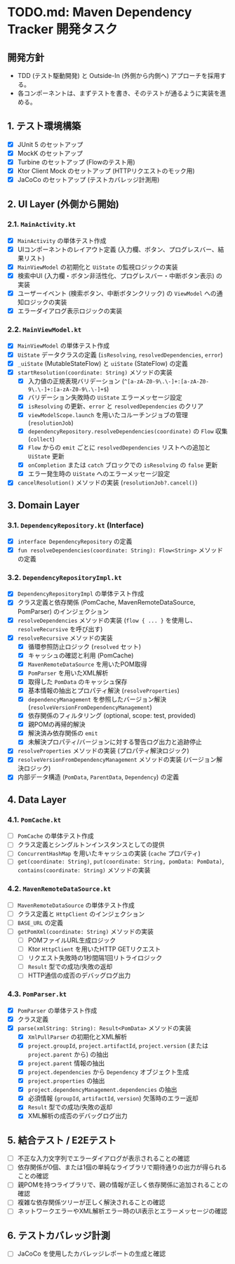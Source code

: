 # TODO.md: Maven Dependency Tracker 開発タスク

## 開発方針
- TDD (テスト駆動開発) と Outside-In (外側から内側へ) アプローチを採用する。
- 各コンポーネントは、まずテストを書き、そのテストが通るように実装を進める。

## 1. テスト環境構築
- [x] JUnit 5 のセットアップ
- [x] MockK のセットアップ
- [x] Turbine のセットアップ (Flowのテスト用)
- [x] Ktor Client Mock のセットアップ (HTTPリクエストのモック用)
- [x] JaCoCo のセットアップ (テストカバレッジ計測用)

## 2. UI Layer (外側から開始)

### 2.1. `MainActivity.kt`
- [x] `MainActivity` の単体テスト作成
- [x] UIコンポーネントのレイアウト定義 (入力欄、ボタン、プログレスバー、結果リスト)
- [x] `MainViewModel` の初期化と `UiState` の監視ロジックの実装
- [x] 検索中UI (入力欄・ボタン非活性化、プログレスバー・中断ボタン表示) の実装
- [x] ユーザーイベント (検索ボタン、中断ボタンクリック) の `ViewModel` への通知ロジックの実装
- [x] エラーダイアログ表示ロジックの実装

### 2.2. `MainViewModel.kt`
- [x] `MainViewModel` の単体テスト作成
- [x] `UiState` データクラスの定義 (`isResolving`, `resolvedDependencies`, `error`)
- [x] `_uiState` (MutableStateFlow) と `uiState` (StateFlow) の定義
- [x] `startResolution(coordinate: String)` メソッドの実装
    - [x] 入力値の正規表現バリデーション (`^[a-zA-Z0-9\.\-]+:[a-zA-Z0-9\.\-]+:[a-zA-Z0-9\.\-]+$`)
    - [x] バリデーション失敗時の `UiState` エラーメッセージ設定
    - [x] `isResolving` の更新、`error` と `resolvedDependencies` のクリア
    - [x] `viewModelScope.launch` を用いたコルーチンジョブの管理 (`resolutionJob`)
    - [x] `dependencyRepository.resolveDependencies(coordinate)` の `Flow` 収集 (`collect`)
    - [x] `Flow` からの `emit` ごとに `resolvedDependencies` リストへの追加と `UiState` 更新
    - [x] `onCompletion` または `catch` ブロックでの `isResolving` の `false` 更新
    - [x] エラー発生時の `UiState` へのエラーメッセージ設定
- [x] `cancelResolution()` メソッドの実装 (`resolutionJob?.cancel()`)

## 3. Domain Layer

### 3.1. `DependencyRepository.kt` (Interface)
- [x] `interface DependencyRepository` の定義
- [x] `fun resolveDependencies(coordinate: String): Flow<String>` メソッドの定義

### 3.2. `DependencyRepositoryImpl.kt`
- [x] `DependencyRepositoryImpl` の単体テスト作成
- [x] クラス定義と依存関係 (PomCache, MavenRemoteDataSource, PomParser) のインジェクション
- [x] `resolveDependencies` メソッドの実装 (`flow { ... }` を使用し、`resolveRecursive` を呼び出す)
- [x] `resolveRecursive` メソッドの実装
    - [x] 循環参照防止ロジック (`resolved` セット)
    - [x] キャッシュの確認と利用 (PomCache)
    - [x] `MavenRemoteDataSource` を用いたPOM取得
    - [x] `PomParser` を用いたXML解析
    - [x] 取得した `PomData` のキャッシュ保存
    - [x] 基本情報の抽出とプロパティ解決 (`resolveProperties`)
    - [x] `dependencyManagement` を参照したバージョン解決 (`resolveVersionFromDependencyManagement`)
    - [x] 依存関係のフィルタリング (optional, scope: test, provided)
    - [x] 親POMの再帰的解決
    - [x] 解決済み依存関係の `emit`
    - [x] 未解決プロパティ/バージョンに対する警告ログ出力と追跡停止
- [x] `resolveProperties` メソッドの実装 (プロパティ解決ロジック)
- [x] `resolveVersionFromDependencyManagement` メソッドの実装 (バージョン解決ロジック)
- [x] 内部データ構造 (`PomData`, `ParentData`, `Dependency`) の定義

## 4. Data Layer

### 4.1. `PomCache.kt`
- [ ] `PomCache` の単体テスト作成
- [ ] クラス定義とシングルトンインスタンスとしての提供
- [ ] `ConcurrentHashMap` を用いたキャッシュの実装 (`cache` プロパティ)
- [ ] `get(coordinate: String)`, `put(coordinate: String, pomData: PomData)`, `contains(coordinate: String)` メソッドの実装

### 4.2. `MavenRemoteDataSource.kt`
- [ ] `MavenRemoteDataSource` の単体テスト作成
- [ ] クラス定義と `HttpClient` のインジェクション
- [ ] `BASE_URL` の定義
- [ ] `getPomXml(coordinate: String)` メソッドの実装
    - [ ] POMファイルURL生成ロジック
    - [ ] Ktor `HttpClient` を用いたHTTP GETリクエスト
    - [ ] リクエスト失敗時の1秒間隔1回リトライロジック
    - [ ] `Result` 型での成功/失敗の返却
    - [ ] HTTP通信の成否のデバッグログ出力

### 4.3. `PomParser.kt`
- [x] `PomParser` の単体テスト作成
- [x] クラス定義
- [x] `parse(xmlString: String): Result<PomData>` メソッドの実装
    - [x] `XmlPullParser` の初期化とXML解析
    - [x] `project.groupId`, `project.artifactId`, `project.version` (または `project.parent` から) の抽出
    - [x] `project.parent` 情報の抽出
    - [x] `project.dependencies` から `Dependency` オブジェクト生成
    - [x] `project.properties` の抽出
    - [x] `project.dependencyManagement.dependencies` の抽出
    - [x] 必須情報 (`groupId`, `artifactId`, `version`) 欠落時のエラー返却
    - [x] `Result` 型での成功/失敗の返却
    - [x] XML解析の成否のデバッグログ出力

## 5. 結合テスト / E2Eテスト
- [ ] 不正な入力文字列でエラーダイアログが表示されることの確認
- [ ] 依存関係が0個、または1個の単純なライブラリで期待通りの出力が得られることの確認
- [ ] 親POMを持つライブラリで、親の情報が正しく依存関係に追加されることの確認
- [ ] 複雑な依存関係ツリーが正しく解決されることの確認
- [ ] ネットワークエラーやXML解析エラー時のUI表示とエラーメッセージの確認

## 6. テストカバレッジ計測
- [ ] JaCoCo を使用したカバレッジレポートの生成と確認
